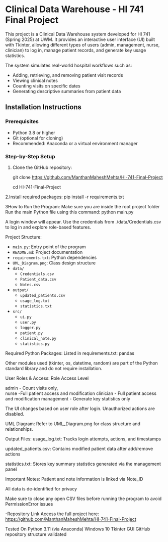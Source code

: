 #  Clinical Data Warehouse - HI 741 Final Project
This project is a Clinical Data Warehouse system developed for HI 741 (Spring 2025) at UWM. It provides an interactive user interface (UI) built with Tkinter, allowing different types of users (admin, management, nurse, clinician) to log in, manage patient records, and generate key usage statistics.

The system simulates real-world hospital workflows such as:
- Adding, retrieving, and removing patient visit records
- Viewing clinical notes
- Counting visits on specific dates
- Generating descriptive summaries from patient data

##  Installation Instructions

###  Prerequisites

- Python 3.8 or higher  
- Git (optional for cloning)
- Recommended: Anaconda or a virtual environment manager

### Step-by-Step Setup

1. Clone the GitHub repository:

   git clone https://github.com/ManthanMaheshMehta/HI-741-Final-Project
   
   cd HI-741-Final-Project
   
2.Install required packages:
pip install -r requirements.txt

3How to Run the Program:
Make sure you are inside the root project folder
Run the main Python file using this command:
python main.py

A login window will appear. Use the credentials from ./data/Credentials.csv to log in and explore role-based features.

 Project Structure:
 - `main.py`: Entry point of the program
- `README.md`: Project documentation
- `requirements.txt`: Python dependencies
- `UML_Diagram.png`: Class design structure
- `data/`
  - `Credentials.csv`
  - `Patient_data.csv`
  - `Notes.csv`
- `output/`
  - `updated_patients.csv`
  - `usage_log.txt`
  - `statistics.txt`
- `src/`
  - `ui.py`
  - `user.py`
  - `logger.py`
  - `patient.py`
  - `clinical_note.py`
  - `statistics.py`

Required Python Packages:
Listed in requirements.txt:
pandas

Other modules used (tkinter, os, datetime, random) are part of the Python standard library and do not require installation.

User Roles & Access:
 Role            Access Level                        

 admin         - Count visits only,                    
 nurse         -Full patient access and modification 
 clinician     - Full patient access and modification 
 management    - Generate key statistics only         

The UI changes based on user role after login. Unauthorized actions are disabled.

UML Diagram:
Refer to UML_Diagram.png for class structure and relationships.

Output Files:
usage_log.txt: Tracks login attempts, actions, and timestamps

updated_patients.csv: Contains modified patient data after add/remove actions

statistics.txt: Stores key summary statistics generated via the management panel

 Important Notes:
 Patient and note information is linked via Note_ID

All data is de-identified for privacy

Make sure to close any open CSV files before running the program to avoid PermissionError issues

 -Repository Link
Access the full project here:
https://github.com/ManthanMaheshMehta/HI-741-Final-Project

Tested On
Python 3.11 (via Anaconda)
Windows 10
Tkinter GUI
GitHub repository structure validated
